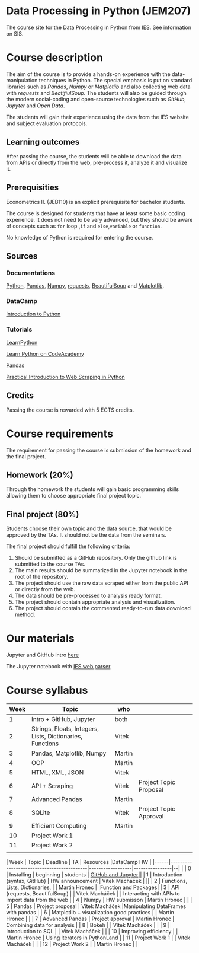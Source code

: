 # Data Processing in Python (JEM207)
The course site for the Data Processing in Python from [IES](http://ies.fsv.cuni.cz/). See information on SIS.

# Course description
The aim of the course is to provide a hands-on experience with the data-manipulation techniques in Python. The special emphasis is put on standard libraries such as *Pandas*, *Numpy* or *Matplotlib* and also collecting web data with *requests* and *BeatifiulSoup*. The students will also be guided through the modern social-coding and open-source technologies such as *GitHub*, *Jupyter* and *Open Data*.

The students will gain their experience using the data from the IES website and subject evaluation protocols.

## Learning outcomes
After passing the course, the students will be able to download the data from APIs or directly from the web, pre-process it, analyze it and visualize it.

## Prerequisities
Econometrics II. (JEB110) is an explicit prerequisite for bachelor students.

The course is designed for students that have at least some basic coding experience. It does not need to be very advanced, but they should be aware of concepts such as ` for ` loop ,`if` and `else`,`variable` or `function`.

No knowledge of Python is required for entering the course.

## Sources
### Documentations
[Python](https://docs.python.org/3/), [Pandas](https://pandas.pydata.org/pandas-docs/stable/), [Numpy](https://docs.scipy.org/doc/), [requests](http://docs.python-requests.org/en/master/), [BeautifulSoup](https://www.crummy.com/software/BeautifulSoup/bs4/doc/) and [Matplotlib](https://matplotlib.org/).

### DataCamp
[Introduction to Python](https://www.datacamp.com/courses/intro-to-python-for-data-science)


### Tutorials
[LearnPython](https://www.learnpython.org/)

[Learn Python on CodeAcademy](https://www.codecademy.com/learn/learn-python)

[Pandas](https://pandas.pydata.org/pandas-docs/stable/tutorials.html)

[Practical Introduction to Web Scraping in Python](https://realpython.com/python-web-scraping-practical-introduction/)


## Credits
Passing the course is rewarded with 5 ECTS credits.

# Course requirements
The requirement for passing the course is submission of the homework and the final project.

## Homework (20%)
Through the homework the students will gain basic programming skills allowing them to choose appropriate final project topic.

## Final project (80%)
Students choose their own topic and the data source, that would be approved by the TAs. It should not be the data from the seminars.

The final project should fulfill the following criteria:
1. Should be submitted as a GitHub repository. Only the github link is submitted to the course TAs.
2. The main results should be summarized in the Jupyter notebook in the root of the repository. 
3. The project should use the raw data scraped either from the public API or directly from the web.
4. The data should be pre-processed to analysis ready format.
5. The project should contain appropriate analysis and visualization.
6. The project should contain the commented ready-to-run data download method.


# Our materials
Jupyter and GitHub intro [here](/quick-intro.md)

The Jupyter notebook with [IES web parser](/IES_web.ipynb) 



# Course syllabus
| Week | Topic                                                     | who    |                        |   |   |
|------|-----------------------------------------------------------|--------|------------------------|---|---|
| 1    | Intro + GitHub, Jupyter                                   | both   |                        |   |   |
| 2    | Strings, Floats, Integers, Lists, Dictionaries, Functions | Vítek  |                        |   |   |
| 3    | Pandas, Matplotlib, Numpy                                 | Martin |                        |   |   |
| 4    | OOP                                                       | Martin |                        |   |   |
| 5    | HTML, XML, JSON                                           | Vítek  |                        |   |   |
| 6    | API + Scraping                                            | Vítek  | Project Topic Proposal |   |   |
| 7    | Advanced Pandas                                           | Martin |                        |   |   |
| 8    | SQLite                                                    | Vítek  | Project Topic Approval |   |   |
| 9    | Efficient Computing                                       | Martin |                        |   |   |
| 10   | Project Work 1                                            |        |                        |   |   |
| 11   | Project Work 2                                            |        |                        |   |   |
|      |                                                           |        |                        |   |   |


| Week | Topic                                     | Deadline         | TA             | Resources |DataCamp HW |
|------|-------------------------------------------|------------------|----------------|--| |
| 0    | Installing                                | beginning        | students       | [GitHub and Jupyter](/quick-intro.md)||
| 1    | Introduction (syntax, GitHub)                | HW announcement  | Vítek Macháček |  ||
| 2    | Functions, Lists, Dictionaries, |                  | Martin Hronec  |  |Function and Packages|
| 3    | API (requests, BeautifulSoup)             |                  | Vítek Macháček |  | Interacting with APIs to import data from the web |
| 4    | Numpy                                     | HW submisson     | Martin Hronec  |  |
| 5    | Pandas                                    | Project proposal | Vítek Macháček |Manipulating DataFrames with pandas  |
| 6    | Matplotlib + visualization good practices |                  | Martin Hronec  |  |
| 7    | Advanced Pandas                           | Project approval | Martin Hronec  | Combining data for analysis |
| 8    | Bokeh                                     |                  | Vítek Macháček |  |
| 9    | Introduction to SQL                       |                  | Vítek Macháček |  |
| 10   | Improving efficiency                      |                  | Martin Hronec  | Using iterators in PythonLand |
| 11   | Project Work 1                            |                  | Vítek Macháček |  |
| 12   | Project Work 2                            |                  | Martin Hronec  |  |
